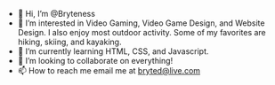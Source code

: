 - 👋 Hi, I’m @Bryteness
- 👀 I’m interested in Video Gaming, Video Game Design, and Website Design. I also enjoy most outdoor activity. Some of my favorites are hiking, skiing, and kayaking.
- 🌱 I’m currently learning HTML, CSS, and Javascript.
- 💞️ I’m looking to collaborate on everything!
- 📫 How to reach me email me at bryted@live.com

<!---
Bryteness/Bryteness is a ✨ special ✨ repository because its `README.md` (this file) appears on your GitHub profile.
You can click the Preview link to take a look at your changes.
--->
